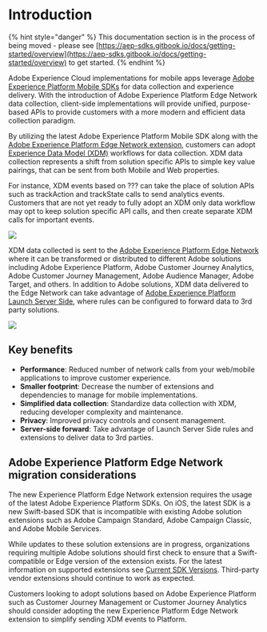 # Introduction

{% hint style="danger" %}
This documentation section is in the process of being moved - please see [https://aep-sdks.gitbook.io/docs/getting-started/overview](https://aep-sdks.gitbook.io/docs/getting-started/overview) to get started.
{% endhint %}

Adobe Experience Cloud implementations for mobile apps leverage [Adobe Experience Platform Mobile SDKs](http://sdkdocs.com) for data collection and experience delivery. With the introduction of Adobe Experience Platform Edge Network data collection, client-side implementations will provide unified, purpose-based APIs to provide customers with a more modern and efficient data collection paradigm.

By utilizing the latest Adobe Experience Platform Mobile SDK along with the [Adobe Experience Platform Edge Network extension](https://github.com/Adobe-Marketing-Cloud/aep-sdks-documentation/tree/415ad4c45b0bddcb6879a7403d8c2922f154ef8b/getting-started/using-mobile-extensions/adobe-edge/README.md), customers can adopt [Experience Data Model (XDM)](https://experienceleague.adobe.com/docs/experience-platform/xdm/home.html) workflows for data collection. XDM data collection represents a shift from solution specific APIs to simple key value pairings, that can be sent from both Mobile and Web properties.

For instance, XDM events based on ??? can take the place of solution APIs such as trackAction and trackState calls to send analytics events. Customers that are not yet ready to fully adopt an XDM only data workflow may opt to keep solution specific API calls, and then create separate XDM calls for important events.

![](../.gitbook/assets/AEP_Edge_XDMdata.png)

XDM data collected is sent to the [Adobe Experience Platform Edge Network](https://www.adobe.com/experience-platform/experience-platform-edge-network.html) where it can be transformed or distributed to different Adobe solutions including Adobe Experience Platform, Adobe Customer Journey Analytics, Adobe Customer Journey Management, Adobe Audience Manager, Adobe Target, and others. In addition to Adobe solutions, XDM data delivered to the Edge Network can take advantage of [Adobe Experience Platform Launch Server Side](https://experienceleague.adobe.com/docs/launch/using/server-side-info/server-side-overview.html?lang=en#server-side-info), where rules can be configured to forward data to 3rd party solutions.

![](../.gitbook/assets/AEP_Edge_dataflow.png)

## Key benefits

* **Performance**: Reduced number of network calls from your web/mobile applications to improve customer experience.
* **Smaller footprint**: Decrease the number of extensions and dependencies to manage for mobile implementations.
* **Simplified data collection**: Standardize data collection with XDM, reducing developer complexity and maintenance.
* **Privacy**: Improved privacy controls and consent management.
* **Server-side forward**: Take advantage of Launch Server Side rules and extensions to deliver data to 3rd parties.

## Adobe Experience Platform Edge Network migration considerations

The new Experience Platform Edge Network extension requires the usage of the latest Adobe Experience Platform SDKs. On iOS, the latest SDK is a new Swift-based SDK that is incompatible with existing Adobe solution extensions such as Adobe Campaign Standard, Adobe Campaign Classic, and Adobe Mobile Services. 

While updates to these solution extensions are in progress, organizations requiring multiple Adobe solutions should first check to ensure that a Swift-compatible or Edge version of the extension exists. For the latest information on supported extensions see [Current SDK Versions](). Third-party vendor extensions should continue to work as expected.

Customers looking to adopt solutions based on Adobe Experience Platform such as Customer Journey Management or Customer Journey Analytics should consider adopting the new Experience Platform Edge Network extension to simplify sending XDM events to Platform.

